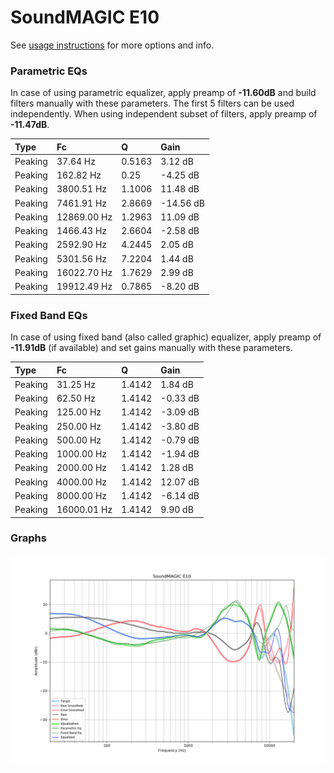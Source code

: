 # SoundMAGIC E10
See [usage instructions](https://github.com/jaakkopasanen/AutoEq#usage) for more options and info.

### Parametric EQs
In case of using parametric equalizer, apply preamp of **-11.60dB** and build filters manually
with these parameters. The first 5 filters can be used independently.
When using independent subset of filters, apply preamp of **-11.47dB**.

| Type    | Fc          |      Q | Gain      |
|:--------|:------------|:-------|:----------|
| Peaking | 37.64 Hz    | 0.5163 | 3.12 dB   |
| Peaking | 162.82 Hz   | 0.25   | -4.25 dB  |
| Peaking | 3800.51 Hz  | 1.1006 | 11.48 dB  |
| Peaking | 7461.91 Hz  | 2.8669 | -14.56 dB |
| Peaking | 12869.00 Hz | 1.2963 | 11.09 dB  |
| Peaking | 1466.43 Hz  | 2.6604 | -2.58 dB  |
| Peaking | 2592.90 Hz  | 4.2445 | 2.05 dB   |
| Peaking | 5301.56 Hz  | 7.2204 | 1.44 dB   |
| Peaking | 16022.70 Hz | 1.7629 | 2.99 dB   |
| Peaking | 19912.49 Hz | 0.7865 | -8.20 dB  |

### Fixed Band EQs
In case of using fixed band (also called graphic) equalizer, apply preamp of **-11.91dB**
(if available) and set gains manually with these parameters.

| Type    | Fc          |      Q | Gain     |
|:--------|:------------|:-------|:---------|
| Peaking | 31.25 Hz    | 1.4142 | 1.84 dB  |
| Peaking | 62.50 Hz    | 1.4142 | -0.33 dB |
| Peaking | 125.00 Hz   | 1.4142 | -3.09 dB |
| Peaking | 250.00 Hz   | 1.4142 | -3.80 dB |
| Peaking | 500.00 Hz   | 1.4142 | -0.79 dB |
| Peaking | 1000.00 Hz  | 1.4142 | -1.94 dB |
| Peaking | 2000.00 Hz  | 1.4142 | 1.28 dB  |
| Peaking | 4000.00 Hz  | 1.4142 | 12.07 dB |
| Peaking | 8000.00 Hz  | 1.4142 | -6.14 dB |
| Peaking | 16000.01 Hz | 1.4142 | 9.90 dB  |

### Graphs
![](./SoundMAGIC%20E10.png)